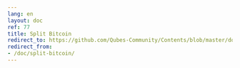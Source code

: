 ```yaml
---
lang: en
layout: doc
ref: 77
title: Split Bitcoin
redirect_to: https://github.com/Qubes-Community/Contents/blob/master/docs/security/split-bitcoin.md
redirect_from:
- /doc/split-bitcoin/
---
```


